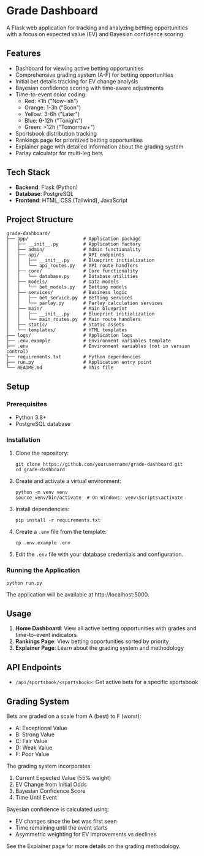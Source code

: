 # Grade Dashboard

A Flask web application for tracking and analyzing betting opportunities with a focus on expected value (EV) and Bayesian confidence scoring.

## Features

- Dashboard for viewing active betting opportunities
- Comprehensive grading system (A-F) for betting opportunities
- Initial bet details tracking for EV change analysis
- Bayesian confidence scoring with time-aware adjustments
- Time-to-event color coding:
  - Red: <1h ("Now-ish")
  - Orange: 1-3h ("Soon")
  - Yellow: 3-6h ("Later")
  - Blue: 6-12h ("Tonight")
  - Green: >12h ("Tomorrow+")
- Sportsbook distribution tracking
- Rankings page for prioritized betting opportunities
- Explainer page with detailed information about the grading system
- Parlay calculator for multi-leg bets

## Tech Stack

- **Backend**: Flask (Python)
- **Database**: PostgreSQL
- **Frontend**: HTML, CSS (Tailwind), JavaScript

## Project Structure

```
grade-dashboard/
├── app/                    # Application package
│   ├── __init__.py         # Application factory
│   ├── admin/              # Admin functionality
│   ├── api/                # API endpoints
│   │   ├── __init__.py     # Blueprint initialization
│   │   └── api_routes.py   # API route handlers
│   ├── core/               # Core functionality
│   │   └── database.py     # Database utilities
│   ├── models/             # Data models
│   │   └── bet_models.py   # Betting models
│   ├── services/           # Business logic
│   │   ├── bet_service.py  # Betting services
│   │   └── parlay.py       # Parlay calculation services
│   ├── main/               # Main blueprint
│   │   ├── __init__.py     # Blueprint initialization
│   │   └── main_routes.py  # Main route handlers
│   ├── static/             # Static assets
│   └── templates/          # HTML templates
├── logs/                   # Application logs
├── .env.example            # Environment variables template
├── .env                    # Environment variables (not in version control)
├── requirements.txt        # Python dependencies
├── run.py                  # Application entry point
└── README.md               # This file
```

## Setup

### Prerequisites

- Python 3.8+
- PostgreSQL database

### Installation

1. Clone the repository:
   ```
   git clone https://github.com/yourusername/grade-dashboard.git
   cd grade-dashboard
   ```

2. Create and activate a virtual environment:
   ```
   python -m venv venv
   source venv/bin/activate  # On Windows: venv\Scripts\activate
   ```

3. Install dependencies:
   ```
   pip install -r requirements.txt
   ```

4. Create a `.env` file from the template:
   ```
   cp .env.example .env
   ```

5. Edit the `.env` file with your database credentials and configuration.

### Running the Application

```
python run.py
```

The application will be available at http://localhost:5000.

## Usage

1. **Home Dashboard**: View all active betting opportunities with grades and time-to-event indicators
2. **Rankings Page**: View betting opportunities sorted by priority
3. **Explainer Page**: Learn about the grading system and methodology

## API Endpoints

- `/api/sportsbook/<sportsbook>`: Get active bets for a specific sportsbook

## Grading System

Bets are graded on a scale from A (best) to F (worst):
- A: Exceptional Value
- B: Strong Value
- C: Fair Value
- D: Weak Value
- F: Poor Value

The grading system incorporates:
1. Current Expected Value (55% weight)
2. EV Change from Initial Odds
3. Bayesian Confidence Score
4. Time Until Event

Bayesian confidence is calculated using:
- EV changes since the bet was first seen
- Time remaining until the event starts
- Asymmetric weighting for EV improvements vs declines

See the Explainer page for more details on the grading methodology.
